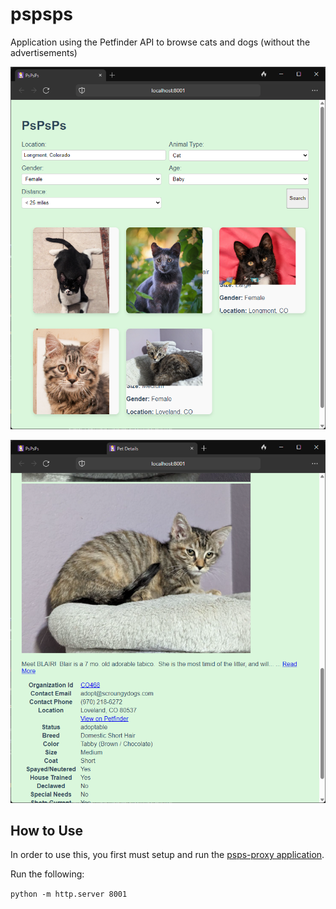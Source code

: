 # pspsps
Application using the Petfinder API to browse cats and dogs (without the advertisements)

![](images/PsPsPs.png)

![](images/PsPsPs2.png)

## How to Use

In order to use this, you first must setup and run the [psps-proxy application](https://github.com/jasonhand/psps-proxy).


Run the following:

`python -m http.server 8001`